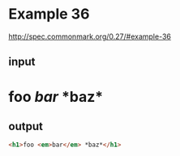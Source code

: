 # Example 36

http://spec.commonmark.org/0.27/#example-36

## input

# foo *bar* \*baz\*

## output

```html
<h1>foo <em>bar</em> *baz*</h1>
```
